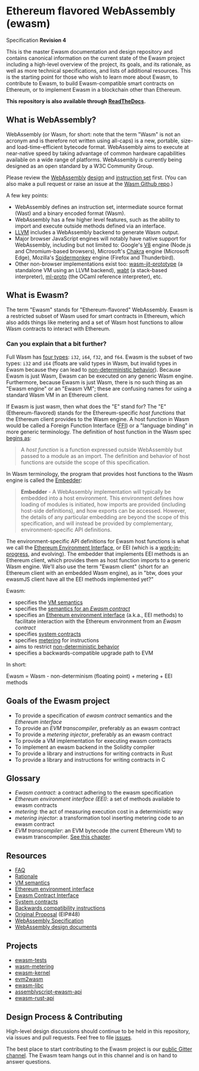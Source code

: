 # Ethereum flavored WebAssembly (ewasm)

Specification **Revision 4**

This is the master Ewasm documentation and design repository and contains canonical information on the current state of the Ewasm project including a high-level overview of the project, its goals, and its rationale, as well as more technical specifications, and lists of additional resources. This is the starting point for those who wish to learn more about Ewasm, to contribute to Ewasm, to build Ewasm-compatible smart contracts on Ethereum, or to implement Ewasm in a blockchain other than Ethereum.

**This repository is also available through [ReadTheDocs](https://ewasm.readthedocs.io).**

## What is WebAssembly?

WebAssembly (or Wasm, for short: note that the term "Wasm" is not an acronym and is therefore not written using all-caps) is a new, portable, size- and load-time-efficient bytecode format. WebAssembly aims to execute at near-native speed by taking advantage of common hardware capabilities available on a wide range of platforms. WebAssembly is currently being designed as an open standard by a W3C Community Group.

Please review the [WebAssembly](http://webassembly.org/) [design](http://webassembly.org/docs/high-level-goals/) and [instruction set](https://webassembly.github.io/spec/core/appendix/index-instructions.html#index-instr) first. (You can also make a pull request or raise an issue at the [Wasm Github repo](https://github.com/WebAssembly/design).)

A few key points:
* WebAssembly defines an instruction set, intermediate source format (Wast) and a binary encoded format (Wasm).
* WebAssembly has a few higher level features, such as the ability to import and execute outside methods defined via an interface.
* [LLVM](https://llvm.org/) includes a WebAssembly backend to generate Wasm output.
* Major browser JavaScript engines will notably have native support for
  WebAssembly, including but not limited to: Google's
  [V8](https://github.com/v8/v8) engine (Node.js and Chromium-based browsers),
  Microsoft's [Chakra](https://github.com/Microsoft/ChakraCore) engine
  (Microsoft Edge), Mozilla's
  [Spidermonkey](https://github.com/mozilla/gecko-dev/tree/master/js) engine
  (Firefox and Thunderbird).
* Other non-browser implementations exist too:
  [wasm-jit-prototype](https://github.com/WebAssembly/wasm-jit-prototype) (a
  standalone VM using an LLVM backend),
  [wabt](https://github.com/WebAssembly/wabt) (a stack-based interpreter),
  [ml-proto](https://github.com/WebAssembly/spec/tree/master/ml-proto) (the
  OCaml reference interpreter), etc.

## What is Ewasm?

The term "Ewasm" stands for "Ethereum-flavored" WebAssembly. Ewasm is a restricted subset of Wasm used for smart contracts in Ethereum, which also adds things like metering and a set of Wasm host functions to allow Wasm contracts to interact with Ethereum.

### Can you explain that a bit further?

Full Wasm has [four types](https://webassembly.github.io/spec/core/syntax/types.html): `i32`, `i64`, `f32`, and `f64`. Ewasm is the subset of two types: `i32` and `i64` (floats are valid types in Wasm, but invalid types in Ewasm because they can lead to [non-deterministic behavior](https://github.com/WebAssembly/design/blob/master/Nondeterminism.md)). Because Ewasm is just Wasm, Ewasm can be executed on any generic Wasm engine. Furthermore, because Ewasm is just Wasm, there is no such thing as an "Ewasm engine" or an "Ewasm VM"; these are confusing names for using a standard Wasm VM in an Ethereum client.

If Ewasm is just wasm, then what does the "E" stand for? The "E" (Ethereum-flavored) stands for the Ethereum-specific *host functions* that the Ethereum client provides to the Wasm engine. A host function in Wasm would be called a Foreign Function Interface ([FFI](https://en.wikipedia.org/wiki/Foreign_function_interface)) or a "language binding" in more generic terminology. The definition of host function in the Wasm spec [begins as](https://webassembly.github.io/spec/core/exec/runtime.html#function-instances):

> A *host function* is a function expressed outside WebAssembly but passed to a module as an import. The definition and behavior of host functions are outside the scope of this specification.

In Wasm terminology, the program that provides host functions to the Wasm engine is called the [Embedder](https://webassembly.github.io/spec/core/intro/overview.html#embedder):

> **Embedder** - A WebAssembly implementation will typically be embedded into a host environment. This environment defines how loading of modules is initiated, how imports are provided (including host-side definitions), and how exports can be accessed. However, the details of any particular embedding are beyond the scope of this specification, and will instead be provided by complementary, environment-specific API definitions.

The environment-specific API definitions for Ewasm host functions is what we call the [Ethereum Environment Interface](https://github.com/ewasm/design/blob/master/eth_interface.md), or EEI (which is a [work-in-progress](https://github.com/ewasm/design/pulls), and evolving). The embedder that implements EEI methods is an Ethereum client, which  provides them as host function imports to a generic Wasm engine.  We'll also use the term "Ewasm client" (short for an Ethereum client with an embedded Wasm engine), as in "btw, does your ewasmJS client have all the EEI methods implemented yet?"

Ewasm:
* specifies the [VM semantics](./vm_semantics.md)
* specifies the [semantics for an *Ewasm contract*](./contract_interface.md)
* specifies an [Ethereum environment interface](./eth_interface.md) (a.k.a., EEI methods) to facilitate interaction with the Ethereum environment from an *Ewasm contract*
* specifies [system contracts](./system_contracts.md)
* specifies [metering](./metering.md) for instructions
* aims to restrict [non-deterministic behavior](https://github.com/WebAssembly/design/blob/master/Nondeterminism.md)
* specifies a backwards-compatible upgrade path to EVM

In short:

Ewasm = Wasm - non-determinism (floating point) + metering + EEI methods

## Goals of the Ewasm project

* To provide a specification of *ewasm contract* semantics and the *Ethereum interface*
* To provide an *EVM transcompiler*, preferably as an ewasm contract
* To provide a *metering injector*, preferably as an ewasm contract
* To provide a VM implementation for executing ewasm contracts
* To implement an ewasm backend in the Solidity compiler
* To provide a library and instructions for writing contracts in Rust
* To provide a library and instructions for writing contracts in C

## Glossary

* *Ewasm contract*: a contract adhering to the ewasm specification
* *Ethereum environment interface (EEI)*: a set of methods available to ewasm contracts
* *metering*: the act of measuring execution cost in a deterministic way
* *metering injector*: a transformation tool inserting metering code to an ewasm contract
* *EVM transcompiler*: an EVM bytecode (the current Ethereum VM) to ewasm transcompiler. [See this chapter](./evm_transcompiler.md).

## Resources

* [FAQ](./faq.md)
* [Rationale](./rationale.md)
* [VM semantics](./vm_semantics.md)
* [Ethereum environment interface](./eth_interface.md)
* [Ewasm Contract Interface](./contract_interface.md)
* [System contracts](./system_contracts.md)
* [Backwards compatibility instructions](./backwards_compatibility.md)
* [Original Proposal](https://github.com/ethereum/EIPs/issues/48) (EIP#48)
* [WebAssembly Specification](https://webassembly.github.io/spec/)
* [WebAssembly design documents](https://github.com/WebAssembly/design)

## Projects

* [ewasm-tests](https://github.com/ewasm/ewasm-tests)
* [wasm-metering](https://github.com/ewasm/wasm-metering)
* [ewasm-kernel](https://github.com/ewasm/ewasm-kernel)
* [evm2wasm](https://github.com/ewasm/evm2wasm)
* [ewasm-libc](https://github.com/ewasm/ewasm-libc)
* [assemblyscript-ewasm-api](https://github.com/ewasm/assemblyscript-ewasm-api)
* [ewasm-rust-api](https://github.com/ewasm/ewasm-rust-api)

## Design Process & Contributing
High-level design discussions should continue to be held in this repository, via issues and pull requests. Feel free to file [issues](https://github.com/ethereum/ewasm-design/issues).

The best place to start contributing to the Ewasm project is our [public Gitter channel](https://gitter.im/ewasm/Lobby). The Ewasm team hangs out in this channel and is on hand to answer questions.
